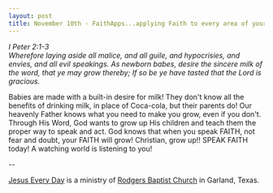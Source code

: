 ```yaml
---
layout: post
title: November 10th - FaithApps...applying Faith to every area of your
---
```


_I Peter 2:1-3  
Wherefore laying aside all malice, and all guile, and hypocrisies,
and envies, and all evil speakings. As newborn babes, desire the
sincere milk of the word, that ye may grow thereby; If so be ye have
tasted that the Lord is gracious._

Babies are made with a built-in desire for milk! They don't know
all the benefits of drinking milk, in place of Coca-cola, but their
parents do! Our heavenly Father knows what you need to make you grow,
even if you don't. Through His Word, God wants to grow up His children
and teach them the proper way to speak and act. God knows that when
you speak FAITH, not fear and doubt, your FAITH will grow! Christian,
grow up!! SPEAK FAITH today! A watching world is listening to you!

 --

<a href=http://jesuseveryday.net>Jesus Every Day</a> is a ministry of <a href=http://rodgersbaptist.net>Rodgers Baptist Church</a> in Garland, Texas.
